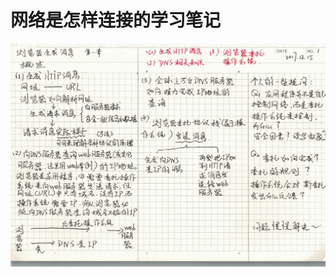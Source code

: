 # 网络是怎样连接的学习笔记

![](https://github.com/wnz27/Computer-Science/blob/master/How%20Networks%20Work-s%20note/web1.jpeg)
